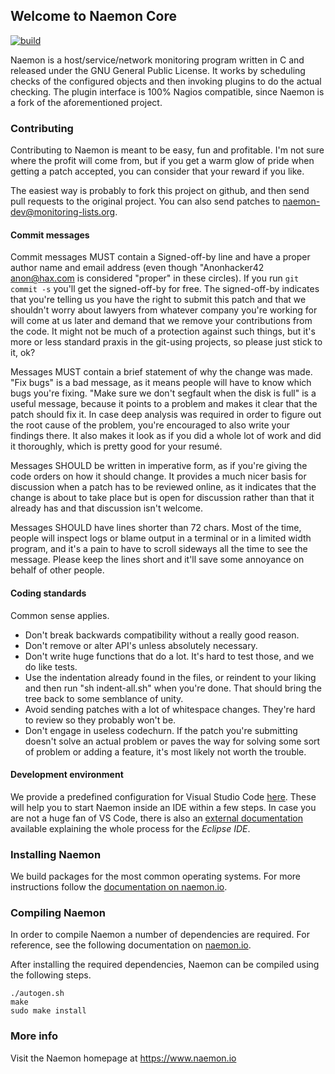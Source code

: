## Welcome to Naemon Core ##

[![build](https://github.com/naemon/naemon-core/actions/workflows/citest.yml/badge.svg)](https://github.com/naemon/naemon-core/actions/workflows/citest.yml/badge.svg)

Naemon is a host/service/network monitoring program written in C and
released under the GNU General Public License. It works by scheduling
checks of the configured objects and then invoking plugins to do the
actual checking. The plugin interface is 100% Nagios compatible, since
Naemon is a fork of the aforementioned project.


### Contributing ###
Contributing to Naemon is meant to be easy, fun and profitable. I'm
not sure where the profit will come from, but if you get a warm glow
of pride when getting a patch accepted, you can consider that your
reward if you like.

The easiest way is probably to fork this project on github, and then
send pull requests to the original project. You can also send patches
to <naemon-dev@monitoring-lists.org>.

#### Commit messages ####
Commit messages MUST contain a Signed-off-by line and have a proper
author name and email address (even though "Anonhacker42 <anon@hax.com>
is considered "proper" in these circles). If you run `git commit -s`
you'll get the signed-off-by for free. The signed-off-by indicates that
you're telling us you have the right to submit this patch and that we
shouldn't worry about lawyers from whatever company you're working for
will come at us later and demand that we remove your contributions from
the code. It might not be much of a protection against such things,
but it's more or less standard praxis in the git-using projects, so
please just stick to it, ok?

Messages MUST contain a brief statement of why the change was made.
"Fix bugs" is a bad message, as it means people will have to know
which bugs you're fixing. "Make sure we don't segfault when the disk
is full" is a useful message, because it points to a problem and
makes it clear that the patch should fix it. In case deep analysis
was required in order to figure out the root cause of the problem,
you're encouraged to also write your findings there. It also makes
it look as if you did a whole lot of work and did it thoroughly,
which is pretty good for your resumé.

Messages SHOULD be written in imperative form, as if you're giving the
code orders on how it should change. It provides a much nicer basis
for discussion when a patch has to be reviewed online, as it indicates
that the change is about to take place but is open for discussion
rather than that it already has and that discussion isn't welcome.

Messages SHOULD have lines shorter than 72 chars. Most of the time,
people will inspect logs or blame output in a terminal or in a limited
width program, and it's a pain to have to scroll sideways all the time
to see the message. Please keep the lines short and it'll save some
annoyance on behalf of other people.


#### Coding standards ####

Common sense applies.
* Don't break backwards compatibility without a really good reason.
* Don't remove or alter API's unless absolutely necessary.
* Don't write huge functions that do a lot. It's hard to test those,
and we do like tests.
* Use the indentation already found in the files, or reindent to your
liking and then run "sh indent-all.sh" when you're done. That should
bring the tree back to some semblance of unity.
* Avoid sending patches with a lot of whitespace changes. They're hard
to review so they probably won't be.
* Don't engage in useless codechurn. If the patch you're submitting
doesn't solve an actual problem or paves the way for solving some
sort of problem or adding a feature, it's most likely not worth the
trouble.


#### Development environment ####
We provide a predefined configuration for Visual Studio Code [here](/.vscode/README.md).
These will help you to start Naemon inside an IDE within a few steps. 
In case you are not a huge fan of VS Code, there is also an
[external documentation](https://statusengine.org/tutorials/setup-naemon-development-environment/)
available explaining the whole process for the _Eclipse IDE_.

### Installing Naemon ###

We build packages for the most common operating systems. For more
instructions follow the
[documentation on naemon.io](http://www.naemon.io/download/).

### Compiling Naemon ###

In order to compile Naemon a number of dependencies are required.
For reference, see the following documentation on
[naemon.io](http://www.naemon.io/documentation/developer/build.html).

After installing the required dependencies, Naemon can be compiled
using the following steps.

```
./autogen.sh
make
sudo make install
```

### More info ###

Visit the Naemon homepage at https://www.naemon.io
